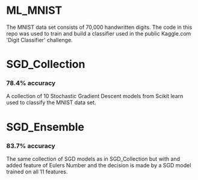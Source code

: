 # ML_MNIST

The MNIST data set consists of 70,000 handwritten digits. The code in this repo was used to train and build a classifier used in the public Kaggle.com 'Digit Classifier' challenge.

# SGD_Collection
### 78.4% accuracy
A collection of 10 Stochastic Gradient Descent models from Scikit learn used to classify the MNIST data set.

# SGD_Ensemble
### 83.7% accuracy
The same collection of SGD models as in SGD_Collection but with and added feature of Eulers Number and the decision is made by a SGD model trained on all 11 features.


